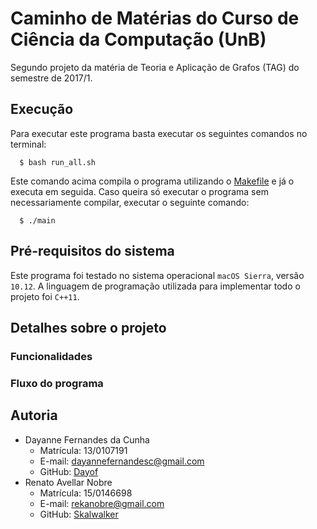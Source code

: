 # Caminho de Matérias do Curso de Ciência da Computação (UnB)

Segundo projeto da matéria de Teoria e Aplicação de Grafos (TAG) do semestre de 2017/1.

## Execução

Para executar este programa basta executar os seguintes comandos no terminal:

```
  $ bash run_all.sh
```

Este comando acima compila o programa utilizando o [Makefile](https://github.com/Dayof/college_path/blob/master/Makefile) e já o executa em seguida. Caso queira só executar o programa sem necessariamente compilar, executar o seguinte comando:

```
  $ ./main
```

## Pré-requisitos do sistema

Este programa foi testado no sistema operacional ``macOS Sierra``, versão ``10.12``. A linguagem de programação utilizada para implementar todo o projeto foi ``C++11``.

## Detalhes sobre o projeto

### Funcionalidades

### Fluxo do programa

## Autoria

- Dayanne Fernandes da Cunha
  - Matrícula: 13/0107191
  - E-mail: dayannefernandesc@gmail.com
  - GitHub: [Dayof](https://github.com/Dayof)
- Renato Avellar Nobre
  - Matrícula: 15/0146698
  - E-mail: rekanobre@gmail.com
  - GitHub: [Skalwalker](https://github.com/Skalwalker)
